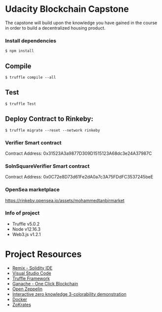 # Udacity Blockchain Capstone

The capstone will build upon the knowledge you have gained in the course in order to build a decentralized housing product.


### Install dependencies

```
$ npm install
```

## Compile 

```
$ truffle compile --all
```

## Test

```
$ truffle Test
```

## Deploy Contract to Rinkeby:

```
$ truffle migrate --reset --network rinkeby
```

### Verifier Smart contract

Contract Address: 0x31523A3a9877D309D1515123A68dc3e24A37987C



### SolnSquareVerifier Smart contract

Contract Address: 0x0C72e8D73d61Fe2dA0a7c3A75FDdFC3537245beE


### OpenSea marketplace

https://rinkeby.opensea.io/assets/mohammedtanbirmarket

### Info of project

* Truffle v5.0.2
* Node v12.16.3
* Web3.js v1.2.1

# Project Resources

* [Remix - Solidity IDE](https://remix.ethereum.org/)
* [Visual Studio Code](https://code.visualstudio.com/)
* [Truffle Framework](https://truffleframework.com/)
* [Ganache - One Click Blockchain](https://truffleframework.com/ganache)
* [Open Zeppelin ](https://openzeppelin.org/)
* [Interactive zero knowledge 3-colorability demonstration](http://web.mit.edu/~ezyang/Public/graph/svg.html)
* [Docker](https://docs.docker.com/install/)
* [ZoKrates](https://github.com/Zokrates/ZoKrates)
